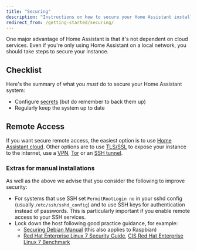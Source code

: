 ```yaml
---
title: "Securing"
description: "Instructions on how to secure your Home Assistant installation."
redirect_from: /getting-started/securing/
---
```


One major advantage of Home Assistant is that it's not dependent on cloud services. Even if you're only using Home Assistant on a local network, you should take steps to secure your instance.

## Checklist

Here's the summary of what you *must* do to secure your Home Assistant system:

- Configure [secrets](/docs/configuration/secrets/) (but do remember to back them up)
- Regularly keep the system up to date

## Remote Access

If you want secure remote access, the easiest option is to use [Home Assistant cloud](/cloud/). Other options are to use [TLS/SSL](/docs/ecosystem/certificates/lets_encrypt/) to expose your instance to the internet, use a [VPN](https://pivpn.dev/), [Tor](/docs/ecosystem/tor/) or an [SSH tunnel](/blog/2017/11/02/secure-shell-tunnel/).

### Extras for manual installations

As well as the above we advise that you consider the following to improve security:

- For systems that use SSH set `PermitRootLogin no` in your sshd config (usually `/etc/ssh/sshd_config`) and to use SSH keys for authentication instead of passwords. This is particularly important if you enable remote access to your SSH services.
- Lock down the host following good practice guidance, for example:
  * [Securing Debian Manual](https://www.debian.org/doc/manuals/securing-debian-howto/index.en.html) (this also applies to Raspbian)
  * [Red Hat Enterprise Linux 7 Security Guide](https://access.redhat.com/documentation/en-US/Red_Hat_Enterprise_Linux/7/pdf/Security_Guide/Red_Hat_Enterprise_Linux-7-Security_Guide-en-US.pdf), [CIS Red Hat Enterprise Linux 7 Benchmark](https://benchmarks.cisecurity.org/tools2/linux/CIS_Red_Hat_Enterprise_Linux_7_Benchmark_v1.0.0.pdf)
